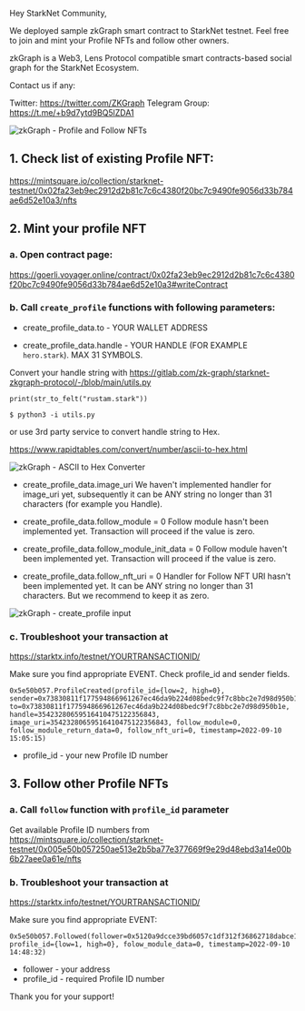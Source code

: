 Hey StarkNet Community,

We deployed sample zkGraph smart contract to StarkNet testnet. Feel free to join and mint your Profile NFTs and follow other owners.

zkGraph is a Web3, Lens Protocol compatible smart contracts-based social graph for the StarkNet Ecosystem.

Contact us if any:

Twitter: https://twitter.com/ZKGraph
Telegram Group: https://t.me/+b9d7ytd9BQ5lZDA1

![zkGraph - Profile and Follow NFTs](https://gitlab.com/zk-graph/starknet-zkgraph-protocol/-/blob/graph-testing-instructions/assets/zkGraph_-_NFTs.png)

## 1. Check list of existing Profile NFT: 

https://mintsquare.io/collection/starknet-testnet/0x02fa23eb9ec2912d2b81c7c6c4380f20bc7c9490fe9056d33b784ae6d52e10a3/nfts

## 2. Mint your profile NFT

### a. Open contract page:
https://goerli.voyager.online/contract/0x02fa23eb9ec2912d2b81c7c6c4380f20bc7c9490fe9056d33b784ae6d52e10a3#writeContract

### b. Call `create_profile` functions with following parameters:

- create_profile_data.to - YOUR WALLET ADDRESS

- create_profile_data.handle - YOUR HANDLE (FOR EXAMPLE `hero.stark`). MAX 31 SYMBOLS.

Convert your handle string with https://gitlab.com/zk-graph/starknet-zkgraph-protocol/-/blob/main/utils.py 

```
print(str_to_felt("rustam.stark"))

$ python3 -i utils.py
```

or use 3rd party service to convert handle string to Hex.

https://www.rapidtables.com/convert/number/ascii-to-hex.html

![zkGraph - ASCII to Hex Converter](https://gitlab.com/zk-graph/starknet-zkgraph-protocol/-/blob/graph-testing-instructions/assets/ASCII_to_Hex_converter.png)

- create_profile_data.image_uri
We haven't implemented handler for image_uri yet, subsequently it can be ANY string no longer than 31 characters (for example you Handle). 

- create_profile_data.follow_module = 0 
Follow module hasn't been implemented yet. Transaction will proceed if the value is zero.
​
- create_profile_data.follow_module_init_data = 0
Follow module haven't been implemented yet. Transaction will proceed if the value is zero.
​
- create_profile_data.follow_nft_uri = 0
Handler for Follow NFT URI hasn't been implemented yet. It can be ANY string no longer than 31 characters. But we recommend to keep it as zero.

![zkGraph - create_profile input](https://gitlab.com/zk-graph/starknet-zkgraph-protocol/-/blob/graph-testing-instructions/assets/create_profile_input.png)

### c. Troubleshoot your transaction at
https://starktx.info/testnet/YOURTRANSACTIONID/

Make sure you find appropriate EVENT. Check profile_id and sender fields.
```
0x5e50b057.ProfileCreated(profile_id={low=2, high=0}, sender=0x73830811f177594866961267ec46da9b224d08bedc9f7c8bbc2e7d98d950b1e, to=0x73830811f177594866961267ec46da9b224d08bedc9f7c8bbc2e7d98d950b1e, handle=35423280659516410475122356843, image_uri=35423280659516410475122356843, follow_module=0, follow_module_return_data=0, follow_nft_uri=0, timestamp=2022-09-10 15:05:15)
```
- profile_id - your new Profile ID number

## 3. Follow other Profile NFTs

### a. Call `follow` function with `profile_id` parameter

Get available Profile ID numbers from https://mintsquare.io/collection/starknet-testnet/0x005e50b057250ae513e2b5ba77e377669f9e29d48ebd3a14e00b6b27aee0a61e/nfts

### b. Troubleshoot your transaction at
https://starktx.info/testnet/YOURTRANSACTIONID/

Make sure you find appropriate EVENT:
```
0x5e50b057.Followed(follower=0x5120a9dcce39bd6057c1df312f36862718dabce1baf36bc6af468cd447d5638, profile_id={low=1, high=0}, folow_module_data=0, timestamp=2022-09-10 14:48:32)
```
- follower - your address
- profile_id - required Profile ID number
 
Thank you for your support!
